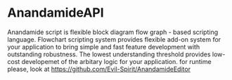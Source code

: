 # AnandamideAPI
Anandamide script is flexible block diagram flow graph - based scripting language. 
Flowchart scripting system provides flexible add-on system for your application 
to bring simple and fast feature development with outstanding robustness. 
The lowest understanding threshold provides low-cost developemet of the arbitary 
logic for your application. 
for runtime please, look at
https://github.com/Evil-Spirit/AnandamideEditor
